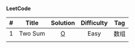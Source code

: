 **LeetCode**

|  #   |  Title  |        Solution        | Difficulty | Tag  |
| :--: | :-----: | :--------------------: | :--------: | :--: |
|  1   | Two Sum | [O](Solution/1.Two_Sum.md) |    Easy    | 数组 |
|      |         |                        |            |      |


